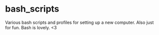 # bash_scripts  

Various bash scripts and profiles for setting up a new computer.
Also just for fun. Bash is lovely. <3

